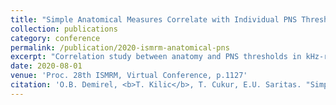 ```yaml
---
title: "Simple Anatomical Measures Correlate with Individual PNS Thresholds for kHz-range Homogeneous Magnetic Fields"
collection: publications
category: conference
permalink: /publication/2020-ismrm-anatomical-pns
excerpt: "Correlation study between anatomy and PNS thresholds in kHz-range fields."
date: 2020-08-01
venue: 'Proc. 28th ISMRM, Virtual Conference, p.1127'
citation: 'O.B. Demirel, <b>T. Kilic</b>, T. Cukur, E.U. Saritas. "Simple Anatomical Measures Correlate with Individual PNS Thresholds for kHz-range Homogeneous Magnetic Fields." <i>Proc. 28th ISMRM</i>, Virtual, p.1127, August 2020.'
---
```

